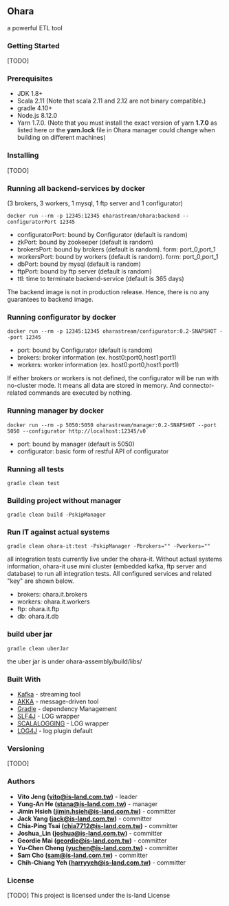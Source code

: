 ## Ohara

a powerful ETL tool

### Getting Started

[TODO]

### Prerequisites

* JDK 1.8+
* Scala 2.11 (Note that scala 2.11 and 2.12 are not binary compatible.)
* gradle 4.10+
* Node.js 8.12.0
* Yarn 1.7.0. (Note that you must install the exact version of yarn **1.7.0** as listed here or the **yarn.lock** file in Ohara manager could change when building on different machines)

### Installing

[TODO]

### Running all backend-services by docker
(3 brokers, 3 workers, 1 mysql, 1 ftp server and 1 configurator)
```
docker run --rm -p 12345:12345 oharastream/ohara:backend --configuratorPort 12345
```
* configuratorPort: bound by Configurator (default is random)
* zkPort: bound by zookeeper (default is random)
* brokersPort: bound by brokers (default is random). form: port_0,port_1
* workersPort: bound by workers (default is random). form: port_0,port_1
* dbPort: bound by mysql (default is random)
* ftpPort: bound by ftp server (default is random)
* ttl: time to terminate backend-service (default is 365 days)

The backend image is not in production release. Hence, there is no any guarantees to backend image.

### Running configurator by docker
```
docker run --rm -p 12345:12345 oharastream/configurator:0.2-SNAPSHOT --port 12345
```
* port: bound by Configurator (default is random)
* brokers: broker information (ex. host0:port0,host1:port1)
* workers: worker information (ex. host0:port0,host1:port1)

If either brokers or workers is not defined, the configurator will be run with no-cluster mode. It means all data are 
stored in memory. And connector-related commands are executed by nothing.

### Running manager by docker
```
docker run --rm -p 5050:5050 oharastream/manager:0.2-SNAPSHOT --port 5050 --configurator http://localhost:12345/v0
```
* port: bound by manager (default is 5050)
* configurator: basic form of restful API of configurator

### Running all tests

```
gradle clean test
```

### Building project without manager
```
gradle clean build -PskipManager
```

### Run IT against actual systems
```
gradle clean ohara-it:test -PskipManager -Pbrokers="" -Pworkers=""
```
all integration tests currently live under the ohara-it. Without actual systems information, ohara-it use mini cluster 
(embedded kafka, ftp server and database) to run all integration tests. All configured services and related "key" are shown below.
* brokers: ohara.it.brokers
* workers: ohara.it.workers
* ftp: ohara.it.ftp
* db: ohara.it.db

### build uber jar
```
gradle clean uberJar
```
the uber jar is under ohara-assembly/build/libs/

### Built With

* [Kafka](https://github.com/apache/kafka) - streaming tool
* [AKKA](https://akka.io/) - message-driven tool
* [Gradle](https://gradle.org) - dependency Management
* [SLF4J](https://www.slf4j.org/) - LOG wrapper
* [SCALALOGGING](https://github.com/typesafehub/scalalogging) - LOG wrapper
* [LOG4J](https://logging.apache.org/log4j/2.x/) - log plugin default

### Versioning

[TODO]

### Authors

* **Vito Jeng (vito@is-land.com.tw)** - leader
* **Yung-An He (stana@is-land.com.tw)** - manager
* **Jimin Hsieh (jimin.hsieh@is-land.com.tw)** - committer
* **Jack Yang (jack@is-land.com.tw)** - committer
* **Chia-Ping Tsai (chia7712@is-land.com.tw)** - committer
* **Joshua_Lin (joshua@is-land.com.tw)** - committer
* **Geordie Mai (geordie@is-land.com.tw)** - committer
* **Yu-Chen Cheng (yuchen@is-land.com.tw)** - committer
* **Sam Cho (sam@is-land.com.tw)** - committer
* **Chih-Chiang Yeh (harryyeh@is-land.com.tw)** - committer

### License

[TODO] This project is licensed under the is-land License

